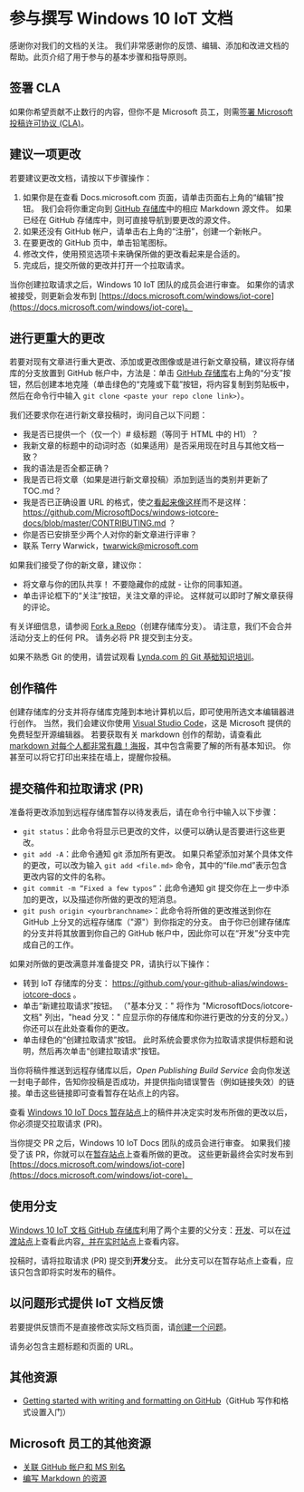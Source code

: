 # <a name="contributing-to-the-windows-10-iot-documentation"></a>参与撰写 Windows 10 IoT 文档

感谢你对我们的文档的关注。 我们非常感谢你的反馈、编辑、添加和改进文档的帮助。此页介绍了用于参与的基本步骤和指导原则。

## <a name="sign-a-cla"></a>签署 CLA

如果你希望贡献不止数行的内容，但你不是 Microsoft 员工，则需[签署 Microsoft 投稿许可协议 (CLA)](https://cla.microsoft.com/)。 

## <a name="proposing-a-change"></a>建议一项更改

若要建议更改文档，请按以下步骤操作：

1. 如果你是在查看 Docs.microsoft.com 页面，请单击页面右上角的“编辑”按钮。  我们会将你重定向到 [GitHub 存储库](https://github.com/MicrosoftDocs/windows-iotcore-docs)中的相应 Markdown 源文件。  如果已经在 GitHub 存储库中，则可直接导航到要更改的源文件。
2. 如果还没有 GitHub 帐户，请单击右上角的“注册”，创建一个新帐户。
3. 在要更改的 GitHub 页中，单击铅笔图标。 
4. 修改文件，使用预览选项卡来确保所做的更改看起来是合适的。
5. 完成后，提交所做的更改并打开一个拉取请求。

当你创建拉取请求之后，Windows 10 IoT 团队的成员会进行审查。 如果你的请求被接受，则更新会发布到 [https://docs.microsoft.com/windows/iot-core](https://docs.microsoft.com/windows/iot-core)。

## <a name="making-more-substantial-changes"></a>进行更重大的更改

若要对现有文章进行重大更改、添加或更改图像或是进行新文章投稿，建议将存储库的分支放置到 GitHub 帐户中，方法是：单击 [GitHub 存储库](https://github.com/MicrosoftDocs/windows-iotcore-docs)右上角的“分支”按钮，然后创建本地克隆（单击绿色的“克隆或下载”按钮，将内容复制到剪贴板中，然后在命令行中输入 `git clone <paste your repo clone link>`）。

我们还要求你在进行新文章投稿时，询问自己以下问题：
* 我是否已提供一个（仅一个）# 级标题（等同于 HTML 中的 H1）？ 
* 我新文章的标题中的动词时态（如果适用）是否采用现在时且与其他文档一致？
* 我的语法是否全都正确？
* 我是否已将文章（如果是进行新文章投稿）添加到适当的类别并更新了 TOC.md？
* 我是否已正确设置 URL 的格式，使之[看起来像这样](https://github.com/MicrosoftDocs/windows-iotcore-docs/blob/master/CONTRIBUTING.md)而不是这样： https://github.com/MicrosoftDocs/windows-iotcore-docs/blob/master/CONTRIBUTING.md ？
* 你是否已安排至少两个人对你的新文章进行评审？
* 联系 Terry Warwick，twarwick@microsoft.com

如果我们接受了你的新文章，建议你：
* 将文章与你的团队共享！ 不要隐藏你的成就 - 让你的同事知道。
* 单击评论框下的“关注”按钮，关注文章的评论。 这样就可以即时了解文章获得的评论。

有关详细信息，请参阅 [Fork a Repo](https://help.github.com/articles/fork-a-repo/)（创建存储库分支）。 请注意，我们不会合并活动分支上的任何 PR。 请务必将 PR 提交到主分支。

如果不熟悉 Git 的使用，请尝试观看 [Lynda.com 的 Git 基础知识培训](https://www.lynda.com/Git-tutorials/Git-Essential-Training/100222-2.html)。

## <a name="authoring-your-contribution"></a>创作稿件

创建存储库的分支并将存储库克隆到本地计算机以后，即可使用所选文本编辑器进行创作。  当然，我们会建议你使用 [Visual Studio Code](https://code.visualstudio.com/)，这是 Microsoft 提供的免费轻型开源编辑器。 若要获取有关 markdown 创作的帮助，请查看此[markdown 对每个人都非常有趣！海报](windows-iotcore/media/DocsMarkdownPoster.pdf)，其中包含需要了解的所有基本知识。 你甚至可以将它打印出来挂在墙上，提醒你投稿。 

## <a name="submitting-your-contribution-and-filing-a-pull-request-pr"></a>提交稿件和拉取请求 (PR)

准备将更改添加到远程存储库暂存以待发表后，请在命令行中输入以下步骤：
- `git status`：此命令将显示已更改的文件，以便可以确认是否要进行这些更改。 
- `git add -A`：此命令通知 git 添加所有更改。 如果只希望添加对某个具体文件的更改，可以改为输入 `git add <file.md>` 命令，其中的“file.md”表示包含更改内容的文件的名称。
- `git commit -m “Fixed a few typos”`：此命令通知 git 提交你在上一步中添加的更改，以及描述你所做的更改的短消息。
- `git push origin <yourbranchname>`：此命令将所做的更改推送到你在 GitHub 上分叉的远程存储库（"源"）到你指定的分支。 由于你已创建存储库的分支并将其放置到你自己的 GitHub 帐户中，因此你可以在“开发”分支中完成自己的工作。 

如果对所做的更改满意并准备提交 PR，请执行以下操作：
- 转到 IoT 存储库的分支： https://github.com/your-github-alias/windows-iotcore-docs 。
- 单击“新建拉取请求”按钮。 （"基本分叉：" 将作为 "MicrosoftDocs/iotcore-文档" 列出，"head 分叉：" 应显示你的存储库和你进行更改的分支的分叉。）你还可以在此处查看你的更改。 
- 单击绿色的“创建拉取请求”按钮。 此时系统会要求你为拉取请求提供标题和说明，然后再次单击“创建拉取请求”按钮。

当你将稿件推送到远程存储库以后，*Open Publishing Build Service* 会向你发送一封电子邮件，告知你投稿是否成功，并提供指向错误警告（例如链接失效）的链接。单击这些链接即可查看暂存在站点上的内容。

查看 [Windows 10 IoT Docs 暂存站点](https://review.docs.microsoft.com/en-us/windows/iot-core/)上的稿件并决定实时发布所做的更改以后，你必须提交拉取请求 (PR)。

当你提交 PR 之后，Windows 10 IoT Docs 团队的成员会进行审查。 如果我们接受了该 PR，你就可以在[暂存站点](https://review.docs.microsoft.com/en-us/windows/iot-core)上查看所做的更改。 这些更新最终会实时发布到 [https://docs.microsoft.com/windows/iot-core](https://docs.microsoft.com/windows/iot-core)。

## <a name="working-with-branches"></a>使用分支

[Windows 10 IoT 文档 GitHub 存储库](https://github.com/MicrosoftDocs/windows-iotcore-docs)利用了两个主要的父分支：[开发](https://github.com/MicrosoftDocs/windows-iotcore-docs/tree/develop)、可以在[过渡站点](https://review.docs.microsoft.com/en-us/windows/iot-core)上查看此内容[，并在实时](https://github.com/MicrosoftDocs/windows-iotcore-docs/tree/live)[站点](https://docs.microsoft.com/windows/iot-core)上查看内容。 

投稿时，请将拉取请求 (PR) 提交到**开发**分支。 此分支可以在暂存站点上查看，应该只包含即将实时发布的稿件。

## <a name="using-issues-to-provide-feedback-on-iot-documentation"></a>以问题形式提供 IoT 文档反馈

若要提供反馈而不是直接修改实际文档页面，请[创建一个问题](https://github.com/MicrosoftDocs/windows-iotcore-docs/issues)。

请务必包含主题标题和页面的 URL。

## <a name="additional-resources"></a>其他资源
- [Getting started with writing and formatting on GitHub](https://help.github.com/articles/getting-started-with-writing-and-formatting-on-github/)（GitHub 写作和格式设置入门）

## <a name="additional-resources-for-microsoft-employees"></a>Microsoft 员工的其他资源
- [关联 GitHub 帐户和 MS 别名](https://review.docs.microsoft.com/en-us/windows-authoring-guide/github-account#2-connect-your-github-account-and-ms-alias-on-the-microsoft-open-source-portal)
- [编写 Markdown 的资源](https://review.docs.microsoft.com/en-us/windows-authoring-guide/writing-guidance/writing-markdown)
